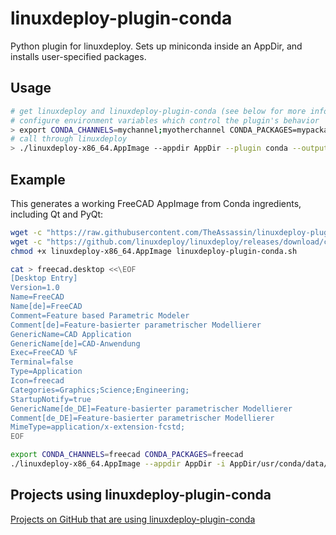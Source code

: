 # linuxdeploy-plugin-conda

Python plugin for linuxdeploy. Sets up miniconda inside an AppDir, and installs user-specified packages.


## Usage

```bash
# get linuxdeploy and linuxdeploy-plugin-conda (see below for more information)
# configure environment variables which control the plugin's behavior
> export CONDA_CHANNELS=mychannel;myotherchannel CONDA_PACKAGES=mypackage;myotherpackage
# call through linuxdeploy
> ./linuxdeploy-x86_64.AppImage --appdir AppDir --plugin conda --output appimage --icon mypackage.png --desktop-file mypackage.desktop
```

## Example

This generates a working FreeCAD AppImage from Conda ingredients, including Qt and PyQt:

```bash
wget -c "https://raw.githubusercontent.com/TheAssassin/linuxdeploy-plugin-conda/master/linuxdeploy-plugin-conda.sh"
wget -c "https://github.com/linuxdeploy/linuxdeploy/releases/download/continuous/linuxdeploy-x86_64.AppImage"
chmod +x linuxdeploy-x86_64.AppImage linuxdeploy-plugin-conda.sh

cat > freecad.desktop <<\EOF
[Desktop Entry]
Version=1.0
Name=FreeCAD
Name[de]=FreeCAD
Comment=Feature based Parametric Modeler
Comment[de]=Feature-basierter parametrischer Modellierer
GenericName=CAD Application
GenericName[de]=CAD-Anwendung
Exec=FreeCAD %F
Terminal=false
Type=Application
Icon=freecad
Categories=Graphics;Science;Engineering;
StartupNotify=true
GenericName[de_DE]=Feature-basierter parametrischer Modellierer
Comment[de_DE]=Feature-basierter parametrischer Modellierer
MimeType=application/x-extension-fcstd;
EOF

export CONDA_CHANNELS=freecad CONDA_PACKAGES=freecad
./linuxdeploy-x86_64.AppImage --appdir AppDir -i AppDir/usr/conda/data/Mod/Start/StartPage/freecad.png -d freecad.desktop --plugin conda --output appimage
```

## Projects using linuxdeploy-plugin-conda

[Projects on GitHub that are using linuxdeploy-plugin-conda](https://github.com/search?l=Shell&q=linuxdeploy-plugin-conda&type=Code)
